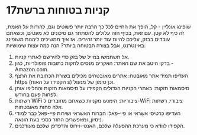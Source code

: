 
# 17קניות בטוחות ברשת

שופינג אונליין \- קל, הופך את החיים לכל כך הרבה יותר פשוטים וגם, להודות על האמת, זה כיף לא קטן. עם זאת, בכיף הזה עלולים להסתתר גם סיכונים לא מעטים, וכשאתם עובדים בבזק, עליכם להיות עוד יותר זהירים. אז איך ממשיכים ליהנות משופינג באינטרנט, אבל בצורה הבטוחה ביותר? הנה כמה עצות שימושיות:

1. אל תשתמשו במייל של בזק כדי להירשם לאתרי קניות.  
2. בדקו היטב את שם האתר: האקרים מנסים לחקות כתובות פופולריות, כגון \- Amazon.com.  
3. העדיפו תמיד אתר מאובטח: אתרים מאובטחים מכילים בשורת הכתובת את הרצף https (הקפידו על האות s) וכן סימון של מנעול.  
4. סיסמאות חזקות: באתרי הקניות הגדולים הקפידו על סיסמאות חזקות והחליפו אותן לפחות פעם בחודש.  
5. רשתות WiFi ציבוריות: הימנעו מקניות כשאתם מחוברים ל-WiFi ציבורי. רשתות אלה פחות מאובטחות.  
6. העדיפו כרטיסי אשראי או פיי-פאל: חברות האשראי ושירות פיי-פאל כבר למודי ניסיון, ומאפשרים החזר כספי בעת הונאה.  
7. הקפידו לוודא כי מערכת ההפעלה שלכם, האנטי-וירוס והדפדפן שלכם מעודכנים.
